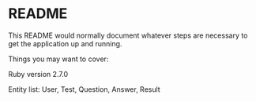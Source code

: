 # README

This README would normally document whatever steps are necessary to get the
application up and running.

Things you may want to cover:

Ruby version 2.7.0

Entity list: User, Test, Question, Answer, Result
